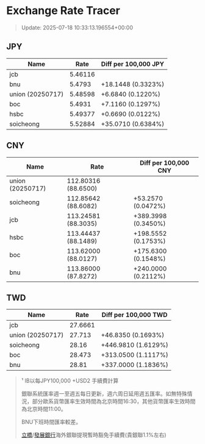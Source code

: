 # Exchange Rate Tracer

> Update: 2025-07-18 10:33:13.196554+00:00

## JPY

| Name             |    Rate | Diff per 100,000 JPY   |
|------------------|---------|------------------------|
| jcb              | 5.46116 |                        |
| bnu              | 5.4793  | +18.1448 (0.3323%)     |
| union (20250717) | 5.48598 | +6.6840 (0.1220%)      |
| boc              | 5.4931  | +7.1160 (0.1297%)      |
| hsbc             | 5.49377 | +0.6690 (0.0122%)      |
| soicheong        | 5.52884 | +35.0710 (0.6384%)     |

## CNY

| Name             | Rate                | Diff per 100,000 CNY   |
|------------------|---------------------|------------------------|
| union (20250717) | 112.80316	(88.6500) |                        |
| soicheong        | 112.85642	(88.6082) | +53.2570 (0.0472%)     |
| jcb              | 113.24581	(88.3035) | +389.3998 (0.3450%)    |
| hsbc             | 113.44437	(88.1489) | +198.5552 (0.1753%)    |
| boc              | 113.62000	(88.0127) | +175.6300 (0.1548%)    |
| bnu              | 113.86000	(87.8272) | +240.0000 (0.2112%)    |

## TWD

| Name             |    Rate | Diff per 100,000 TWD   |
|------------------|---------|------------------------|
| jcb              | 27.6661 |                        |
| union (20250717) | 27.713  | +46.8350 (0.1693%)     |
| soicheong        | 28.16   | +446.9810 (1.6129%)    |
| boc              | 28.473  | +313.0500 (1.1117%)    |
| bnu              | 28.81   | +337.0000 (1.1836%)    |


> ¹ IB以每JPY100,000 +USD2 手續費計算
>
> 銀聯系統匯率週一至週五每日更新，週六周日延用週五匯率。如無特殊情況，部分歐系貨幣匯率生效時間為北京時間16:30，其他貨幣匯率生效時間為北京時間11:00。
>
> BNU下班時間匯率較差。
>
> [立橋](https://www.wlbank.com.mo/uploads/ueditor/file/20181211/1544536513900230.pdf)/[發展銀行](https://www.mdb.com.mo/Service_Charges_20230728.pdf)海外銀聯提現暫時豁免手續費(貴銀聯1.1%左右)

